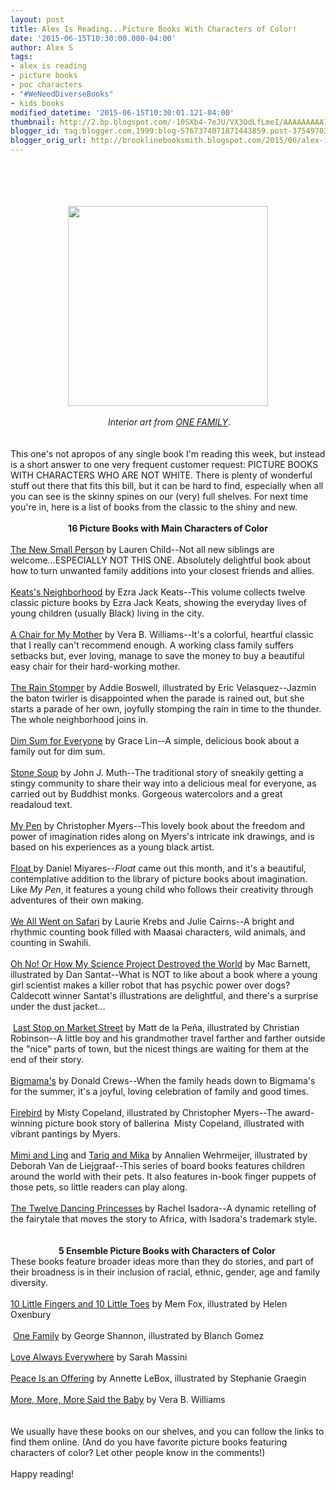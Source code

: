```yaml
---
layout: post
title: Alex Is Reading...Picture Books With Characters of Color!
date: '2015-06-15T10:30:00.000-04:00'
author: Alex S
tags:
- alex is reading
- picture books
- poc characters
- "#WeNeedDiverseBooks"
- kids books
modified_datetime: '2015-06-15T10:30:01.121-04:00'
thumbnail: http://2.bp.blogspot.com/-10SXb4-7eJU/VX3OdLfLmeI/AAAAAAAAAIk/wGNzwlt3fN0/s72-c/one%2Bfamily.jpg
blogger_id: tag:blogger.com,1999:blog-5767374071871443859.post-3754970392942886085
blogger_orig_url: http://brooklinebooksmith.blogspot.com/2015/06/alex-is-readingpicture-books-with.html
---
```


<div style="text-align: left;"><div style="text-align: center;"><br /></div><div style="text-align: center;"><br /></div><div style="text-align: center;"><br /></div><div style="text-align: center;"><br /></div><div class="separator" style="clear: both; text-align: center;"><a href="http://2.bp.blogspot.com/-10SXb4-7eJU/VX3OdLfLmeI/AAAAAAAAAIk/wGNzwlt3fN0/s1600/one%2Bfamily.jpg" imageanchor="1" style="margin-left: 1em; margin-right: 1em;"><img border="0" height="320" src="http://2.bp.blogspot.com/-10SXb4-7eJU/VX3OdLfLmeI/AAAAAAAAAIk/wGNzwlt3fN0/s320/one%2Bfamily.jpg" width="320" /></a></div><div style="text-align: center;"><br /></div><div style="text-align: center;">&nbsp;<i>Interior art from <a href="http://us.macmillan.com/onefamily/georgeshannon">ONE FAMILY</a></i>.</div><div style="text-align: center;"><br /></div><div style="text-align: center;"><br /></div>This one's not apropos of any single book I'm reading this week, but instead is a short answer to one very frequent customer request: PICTURE BOOKS WITH CHARACTERS WHO ARE NOT WHITE. There is plenty of wonderful stuff out there that fits this bill, but it can be hard to find, especially when all you can see is the skinny spines on our (very) full shelves. For next time you're in, here is a list of books from the classic to the shiny and new.<br /><br /></div><div style="text-align: center;"><b>16 Picture Books with Main Characters of Color</b></div><div style="text-align: center;"><b>&nbsp;</b> </div><a href="http://www.brooklinebooksmith-shop.com/book/9780763678104">The New Small Person</a> by Lauren Child--Not all new siblings are welcome...ESPECIALLY NOT THIS ONE. Absolutely delightful book about how to turn unwanted family additions into your closest friends and allies. <br /><br /><a href="http://www.brooklinebooksmith-shop.com/book/9780670035861">Keats's Neighborhood</a> by Ezra Jack Keats--This volume collects twelve classic picture books by Ezra Jack Keats, showing the everyday lives of young children (usually Black) living in the city.<br /><br /><a href="http://www.brooklinebooksmith-shop.com/book/9780688040741">A Chair for My Mother</a> by Vera B. Williams--It's a colorful, heartful classic that I really can't recommend enough. A working class family suffers setbacks but, ever loving, manage to save the money to buy a beautiful easy chair for their hard-working mother.<br /><br /><a href="http://www.brooklinebooksmith-shop.com/book/9780761453932">The Rain Stomper</a> by Addie Boswell, illustrated by Eric Velasquez--Jazmin the baton twirler is disappointed when the parade is rained out, but she starts a parade of her own, joyfully stomping the rain in time to the thunder. The whole neighborhood joins in. <br /><br /><a href="http://www.brooklinebooksmith-shop.com/book/9780440417705">Dim Sum for Everyone</a> by Grace Lin--A simple, delicious book about a family out for dim sum.<br /><br /><a href="http://www.brooklinebooksmith-shop.com/book/9780439339094">Stone Soup</a> by John J. Muth--The traditional story of sneakily getting a stingy community to share their way into a delicious meal for everyone, as carried out by Buddhist monks. Gorgeous watercolors and a great readaloud text.<br /><br /><a href="http://www.brooklinebooksmith-shop.com/book/9781423103714">My Pen</a> by Christopher Myers--This lovely book about the freedom and power of imagination rides along on Myers's intricate ink drawings, and is based on his experiences as a young black artist.<br /><br /><a href="http://www.brooklinebooksmith-shop.com/book/9781481415248">Float </a>by Daniel Miyares--<i>Float</i> came out this month, and it's a beautiful, contemplative addition to the library of picture books about imagination. Like <i>My Pen</i>, it features a young child who follows their creativity through adventures of their own making.&nbsp; <br /><br /><a href="http://www.brooklinebooksmith-shop.com/book/9781841481197">We All Went on Safari</a> by Laurie Krebs and Julie Cairns--A bright and rhythmic counting book filled with Maasai characters, wild animals, and counting in Swahili. <br /><br /><a href="http://www.brooklinebooksmith-shop.com/book/9781423123125">Oh No! Or How My Science Project Destroyed the World</a> by Mac Barnett, illustrated by Dan Santat--What is NOT to like about a book where a young girl scientist makes a killer robot that has psychic power over dogs? Caldecott winner Santat's illustrations are delightful, and there's a surprise under the dust jacket...<br /><br />&nbsp;<a href="http://www.brooklinebooksmith-shop.com/book/9780399257742">Last Stop on Market Street</a> by Matt de la Peña, illustrated by Christian Robinson--A little boy and his grandmother travel farther and farther outside the "nice" parts of town, but the nicest things are waiting for them at the end of their story.<br /><br /><a href="http://www.brooklinebooksmith-shop.com/book/9780688158422">Bigmama's</a> by Donald Crews--When the family heads down to Bigmama's for the summer, it's a joyful, loving celebration of family and good times.<br /><br /><a href="http://www.brooklinebooksmith-shop.com/book/9780399166150">Firebird</a> by Misty Copeland, illustrated by Christopher Myers--The award-winning picture book story of ballerina&nbsp; Misty Copeland, illustrated with vibrant pantings by Myers.<br /><br /><a href="http://www.brooklinebooksmith-shop.com/book/9780764167652">Mimi and Ling</a> and <a href="http://www.brooklinebooksmith-shop.com/book/9780764167645">Tariq and Mika</a> by Annalien Wehrmeijer, illustrated by Deborah Van de Liejgraaf--This series of board books features children around the world with their pets. It also features in-book finger puppets of those pets, so little readers can play along.<br /><br /><a href="http://www.brooklinebooksmith-shop.com/book/9780142414507">The Twelve Dancing Princesses</a> by Rachel Isadora--A dynamic retelling of the fairytale that moves the story to Africa, with Isadora's trademark style. <br /><br /><br /><div style="text-align: center;"><b>5 Ensemble Picture Books with Characters of Color&nbsp;</b><br /><div style="text-align: left;">These books feature broader ideas more than they do stories, and part of their broadness is in their inclusion of racial, ethnic, gender, age and family diversity.<b> </b></div></div><br /><a href="http://www.brooklinebooksmith-shop.com/book/9780547366203">10 Little Fingers and 10 Little Toes</a> by Mem Fox, illustrated by Helen Oxenbury<br /><br />&nbsp;<a href="http://www.brooklinebooksmith-shop.com/book/9780374300036">One Family</a> by George Shannon, illustrated by Blanch Gomez<br /><br /><a href="http://www.brooklinebooksmith-shop.com/book/9780385375528">Love Always Everywhere</a> by Sarah Massini<br /><br /><a href="http://www.brooklinebooksmith-shop.com/book/9780803740914">Peace Is an Offering</a> by Annette LeBox, illustrated by Stephanie Graegin<br /><br /><a href="http://www.brooklinebooksmith-shop.com/book/9780688156343">More, More, More Said the Baby</a> by Vera B. Williams<br /><br /><br />We usually have these books on our shelves, and you can follow the links to find them online. (And do you have favorite picture books featuring characters of color? Let other people know in the comments!)<br /><br />Happy reading!<br /><br />